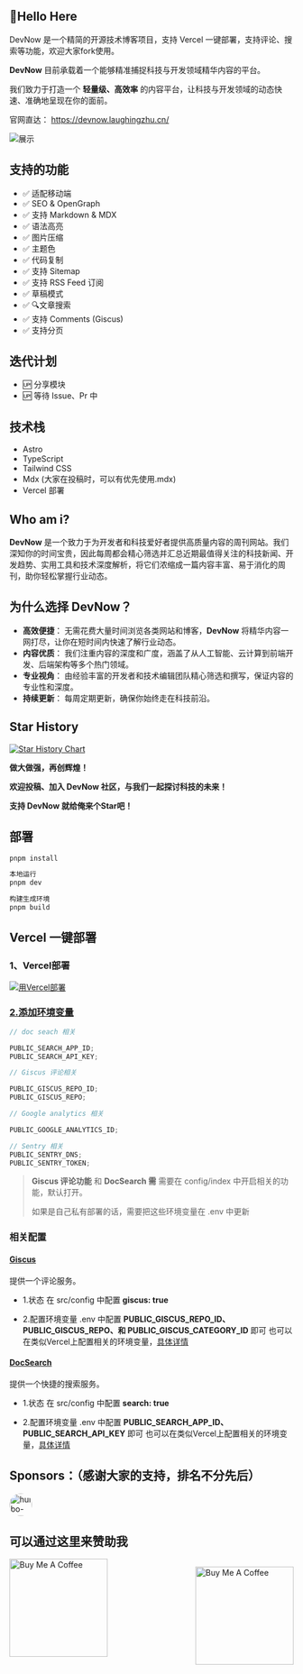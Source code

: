 ## 🚀Hello Here

DevNow 是一个精简的开源技术博客项目，支持 Vercel 一键部署，支持评论、搜索等功能，欢迎大家fork使用。

**DevNow** 目前承载着一个能够精准捕捉科技与开发领域精华内容的平台。

我们致力于打造一个 **轻量级、高效率** 的内容平台，让科技与开发领域的动态快速、准确地呈现在你的面前。

官网直达： <https://devnow.laughingzhu.cn/>

![展示](https://cdn.laughingzhu.cn/DevNow/hJB0pNu4AeZKlnEhgAnyn.png-thumb)

## 支持的功能

- ✅ 适配移动端
- ✅ SEO & OpenGraph
- ✅ 支持 Markdown & MDX
- ✅ 语法高亮
- ✅ 图片压缩
- ✅ 主题色
- ✅ 代码复制
- ✅ 支持 Sitemap
- ✅ 支持 RSS Feed 订阅
- ✅ 草稿模式
- ✅ 🔍文章搜索
- ✅ 支持 Comments (Giscus)
- ✅ 支持分页

## 迭代计划

- 🆙 分享模块
- 🆙 等待 Issue、Pr 中

## 技术栈

- Astro
- TypeScript
- Tailwind CSS
- Mdx (大家在投稿时，可以有优先使用.mdx)
- Vercel 部署

## Who am i?

**DevNow** 是一个致力于为开发者和科技爱好者提供高质量内容的周刊网站。我们深知你的时间宝贵，因此每周都会精心筛选并汇总近期最值得关注的科技新闻、开发趋势、实用工具和技术深度解析，将它们浓缩成一篇内容丰富、易于消化的周刊，助你轻松掌握行业动态。

## 为什么选择 DevNow？

- **高效便捷**： 无需花费大量时间浏览各类网站和博客，**DevNow** 将精华内容一网打尽，让你在短时间内快速了解行业动态。
- **内容优质**： 我们注重内容的深度和广度，涵盖了从人工智能、云计算到前端开发、后端架构等多个热门领域。
- **专业视角**： 由经验丰富的开发者和技术编辑团队精心筛选和撰写，保证内容的专业性和深度。
- **持续更新**： 每周定期更新，确保你始终走在科技前沿。

## Star History

[![Star History Chart](https://api.star-history.com/svg?repos=laughingzhu/devnow&type=Date)](https://star-history.com/#laughingzhu/devnow&Date)

**做大做强，再创辉煌！**

**欢迎投稿、加入 DevNow 社区，与我们一起探讨科技的未来！**

**支持 DevNow 就给俺来个Star吧！**

## 部署

```bash
pnpm install

本地运行
pnpm dev

构建生成环境
pnpm build
```

## Vercel 一键部署

### 1、Vercel部署

[![用Vercel部署](https://vercel.com/button)](https://vercel.com/new/clone?repository-url=https://github.com/LaughingZhu/DevNow)

### [2.添加环境变量](https://vercel.com/docs/projects/environment-variables)

```js
// doc seach 相关

PUBLIC_SEARCH_APP_ID;
PUBLIC_SEARCH_API_KEY;

// Giscus 评论相关

PUBLIC_GISCUS_REPO_ID;
PUBLIC_GISCUS_REPO;

// Google analytics 相关

PUBLIC_GOOGLE_ANALYTICS_ID;

// Sentry 相关
PUBLIC_SENTRY_DNS;
PUBLIC_SENTRY_TOKEN;
```

> **Giscus 评论功能** 和 **DocSearch 需** 需要在 config/index 中开启相关的功能，默认打开。
>
> 如果是自己私有部署的话，需要把这些环境变量在 .env 中更新

### 相关配置

#### [Giscus](https://giscus.app/zh-CN)

提供一个评论服务。

- 1.状态
  在 src/config 中配置 **giscus: true**

- 2.配置环境变量
  .env 中配置 **PUBLIC_GISCUS_REPO_ID、PUBLIC_GISCUS_REPO、和 PUBLIC_GISCUS_CATEGORY_ID** 即可
  也可以在类似Vercel上配置相关的环境变量，[具体详情](https://vercel.com/docs/projects/environment-variables)

#### [DocSearch](https://docsearch.algolia.com/docs/what-is-docsearch)

提供一个快捷的搜索服务。

- 1.状态
  在 src/config 中配置 **search: true**

- 2.配置环境变量
  .env 中配置 **PUBLIC_SEARCH_APP_ID、PUBLIC_SEARCH_API_KEY** 即可
  也可以在类似Vercel上配置相关的环境变量，[具体详情](https://vercel.com/docs/projects/environment-variables)

## Sponsors：（感谢大家的支持，排名不分先后）

<img style="border-radius: 50%" src='https://avatars.githubusercontent.com/u/28301482?v=4>' alt='huibo-200' width='40'  />

## 可以通过这里来赞助我

<div  style="display: flex; justify-content: space-between">
<img src="https://cdn.laughingzhu.cn/DevNow/8df0d597-93dc-44a4-9e93-ebd02f74e695.JPG" alt="Buy Me A Coffee" width="174" />

<img src="https://cdn.laughingzhu.cn/DevNow/c88193fc-14ea-4236-a3f8-13b6ef736182.JPG" alt="Buy Me A Coffee" width="174" /></div>
